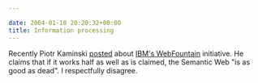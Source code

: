 ```yaml
---

date: 2004-01-18 20:20:32+00:00
title: Information processing
---
```


Recently Piotr Kaminski [posted](http://www.ideanest.com/blog/item/16) about [IBM's WebFountain](http://www.spectrum.ieee.org/WEBONLY/publicfeature/jan04/0104comp1.html) initiative.  He claims that if it works half as well as is claimed, the Semantic Web "is as good as dead".  I respectfully disagree.
